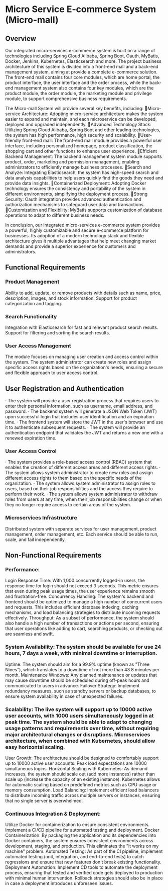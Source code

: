 # Micro Service E-commerce System (Micro-mall)

## Overview
Our integrated micro-services e-commerce system is built on a range of technologies including Spring Cloud Alibaba, Spring Boot, Oauth, MyBatis, Docker, Jenkins, Kubernetes, Elasticsearch and more. The project business architecture of this system is divided into a front-end mall and a back-end management system, aiming  at provide a complete e-commerce solution. The front-end mall contains four core modules, which are home portal, the product interface, the user interface and the order process, while the back-end management system also contains four key modules, which are the product module, the order module, the marketing module and privilege module, to support comprehensive business requirements.

The Micro-mall System will provide several key benefits, including:
Micro-service Architecture: Adopting micro-service architecture makes the system easier to expand and maintain, and each microservice can be developed, deployed and upgraded independently.
Advanced Technology Stack: Utilizing Spring Cloud Alibaba, Spring Boot  and other leading technologies, the system has high performance, high security and scalability.
User-friendly front-end mall: The front-end mall module provides a powerful user interface, including personalized homepage, product classification, the shopping cart and other functions to enhance user experience.
Efficient Backend Management: The backend management system module supports product, order, marketing and permission management, enabling administrators to efficiently manage business processes.
Search and Analyze: Integrating Elasticsearch, the system has high-speed search and data analysis capabilities to help users quickly find the goods they need and provide data insights.
Containerized Deployment: Adopting Docker technology ensures the consistency and portability of the system in different environments, simplifying the deployment process.
Strong Security: Oauth integration provides advanced authentication and authorization mechanisms to safeguard user data and transactions.
Customization and Flexibility: MyBatis supports customization of database operations to adapt to different business needs.

In conclusion, our integrated micro-services e-commerce system provides a powerful, highly customizable and secure e-commerce platform for businesses. Its adoption of a modern technology stack and flexible architecture gives it multiple advantages that help meet changing market demands and provide a superior experience for customers and administrators.

## Functional Requirements
### Product Management
Ability to add, update, or remove products with details such as name, price, description, images, and stock information.
Support for product categorization and tagging.

### Search Functionality
Integration with Elasticsearch for fast and relevant product search results.
Support for filtering and sorting the search results.

### User Access Management
The module focuses on managing user creation and access control within the system. The system administrator can create new roles and assign specific access rights based on the organization's needs, ensuring a secure and flexible approach to user access control.
## User Registration and Authentication
· The system will provide a user registration process that requires users to enter their personal information, such as username, email address, and password. 
· The backend system will generate a JSON Web Token (JWT) upon successful login that includes user identification and an expiration time.
· The frontend system will store the JWT in the user's browser and use it to authenticate subsequent requests.
· The system will provide an authentication endpoint that validates the JWT and returns a new one with a renewed expiration time.
### User Access Control
· The system provides a role-based access control (RBAC) system that enables the creation of different access areas and different access rights.
· The system allows system administrator to create new roles and assign different access rights to them based on the specific needs of the organization.
· The system allows system administrator to assign roles to users, based on their job responsibilities and the access they require to perform their work.
· The system allows system administrator to withdraw roles from users at any time, when their job responsibilities change or when they no longer require access to certain areas of the system.
### Microservices Infrastructure
Distributed system with separate services for user management, product management, order management, etc.
Each service should be able to run, scale, and fail independently.

## Non-Functional Requirements
### Performance: 
Login Response Time: With 1,000 concurrently logged-in users, the response time for login should not exceed 3 seconds. This metric ensures that even during peak usage times, the user experience remains smooth and frustration-free.
Concurrency Handling: The system's backend and frontend should be optimized to manage a high number of concurrent users and requests. This includes efficient database indexing, caching mechanisms, and load balancing strategies to distribute incoming requests effectively.
Throughput: As a subset of performance, the system should also handle a high number of transactions or actions per second, ensuring that user operations like adding to cart, searching products, or checking out are seamless and swift.

### System Availability: The system should be available for use 24 hours, 7 days a week, with minimal downtime or interruption. 
Uptime: The system should aim for a 99.9% uptime (known as "Three Nines"), which translates to a downtime of not more than 43.8 minutes per month.
Maintenance Windows: Any planned maintenance or updates that may cause downtime should be scheduled during off-peak hours and communicated to users in advance.
Failover Strategy: Implement redundancy measures, such as standby servers or backup databases, to ensure system availability in case of unexpected failures.

### Scalability: The live system will support up to 10000 active user accounts, with 1000 users simultaneously logged in at peak time. The system should be able to adapt to changing usage patterns and requirements over time, without requiring major architectural changes or disruptions. Microservices architecture, when combined with Kubernetes, should allow easy horizontal scaling. 
User Growth: The architecture should be designed to comfortably support up to 10000 active user accounts. Peak load expectations are 10000 simultaneous logins.
Horizontal Scaling with Kubernetes: As demand increases, the system should scale out (add more instances) rather than scale up (increase the capacity of an existing instance). Kubernetes allows for automatic scaling based on predefined metrics such as CPU usage or memory consumption.
Load Balancing: Implement efficient load balancers to distribute incoming traffic across multiple servers or instances, ensuring that no single server is overwhelmed.
### Continuous Integration & Deployment:
Utilize Docker for containerization to ensure consistent environments.
Implement a CI/CD pipeline for automated testing and deployment.
Docker Containerization: By packaging the application and its dependencies into Docker containers, the system ensures consistent environments across development, staging, and production. This eliminates the "it works on my machine" problem.
Automated Testing: As part of the CI pipeline, implement automated testing (unit, integration, and end-to-end tests) to catch regressions and ensure that new features don't break existing functionality.
Deployment Automation: Implement CD tools to automate the deployment process, ensuring that tested and verified code gets deployed to production with minimal human intervention. Rollback strategies should also be in place in case a deployment introduces unforeseen issues.

